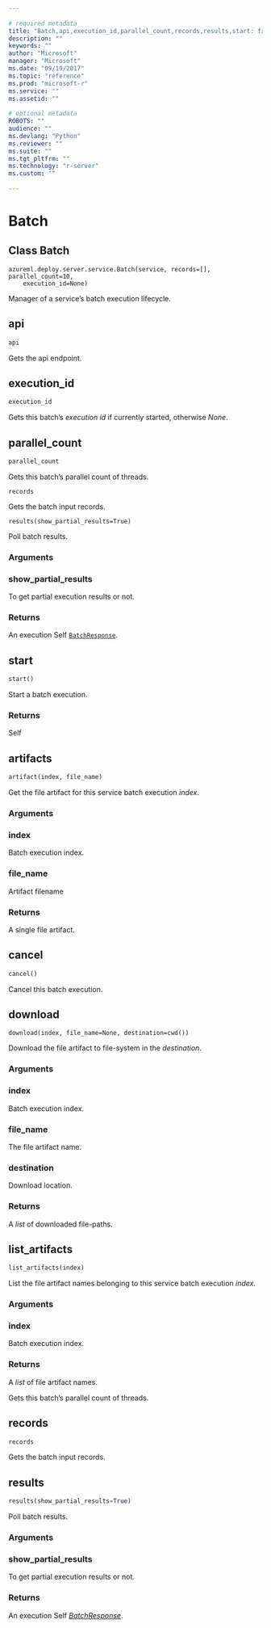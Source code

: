 ```yaml
--- 
 
# required metadata 
title: "Batch,api,execution_id,parallel_count,records,results,start: from azureml-model-management-sdk – Machine Learning Server | Microsoft Docs" 
description: "" 
keywords: "" 
author: "Microsoft" 
manager: "Microsoft" 
ms.date: "09/19/2017" 
ms.topic: "reference" 
ms.prod: "microsoft-r" 
ms.service: "" 
ms.assetid: "" 
 
# optional metadata 
ROBOTS: "" 
audience: "" 
ms.devlang: "Python" 
ms.reviewer: "" 
ms.suite: "" 
ms.tgt_pltfrm: "" 
ms.technology: "r-server" 
ms.custom: "" 
 
---
```


# Batch


## Class Batch



```
azureml.deploy.server.service.Batch(service, records=[], parallel_count=10,
    execution_id=None)
```




Manager of a service’s batch execution lifecycle.



## api

```python
api
```




Gets the api endpoint.



## execution_id

```python
execution_id
```




Gets this batch’s *execution id* if currently started, otherwise *None*.



## parallel_count

```python
parallel_count
```




Gets this batch’s parallel count of threads.



```
records
```




Gets the batch input records.



```
results(show_partial_results=True)
```




Poll batch results.


### Arguments


### show_partial_results

To get partial execution results or not.


### Returns

An execution Self [`BatchResponse`](batch-response.md#batchresponse).



## start

```python
start()
```




Start a batch execution.


### Returns

Self

## artifacts

```python
artifact(index, file_name)
```

Get the file artifact for this service batch execution *index*.

### Arguments

### index

Batch execution index.

### file_name

Artifact filename

### Returns

A single file artifact.

## cancel

```python
cancel()
```

Cancel this batch execution.

## download



```
download(index, file_name=None, destination=cwd())
```


Download the file artifact to file-system in the *destination*.

### Arguments

### index

Batch execution index.

### file_name

The file artifact name.

### destination

Download location.

### Returns

A *list* of downloaded file-paths.

## list_artifacts

```python
list_artifacts(index)
```

List the file artifact names belonging to this service batch execution
*index*.

### Arguments

### index

Batch execution index.

### Returns

A *list* of file artifact names.

Gets this batch’s parallel count of threads.

## records

```python
records
```

Gets the batch input records.

## results

```python
results(show_partial_results=True)
```

Poll batch results.

### Arguments

### show_partial_results

To get partial execution results or not.

### Returns

An execution Self [*BatchResponse*](batch-response.md#batchresponse).
